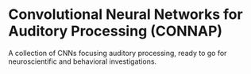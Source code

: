 # Convolutional Neural Networks for Auditory Processing (CONNAP)

A collection of CNNs focusing auditory processing, ready to go for neuroscientific and behavioral investigations. 
